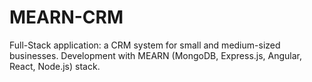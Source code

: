 # MEARN-CRM
Full-Stack application: a CRM system for small and medium-sized businesses. Development with MEARN (MongoDB, Express.js, Angular, React, Node.js) stack.
